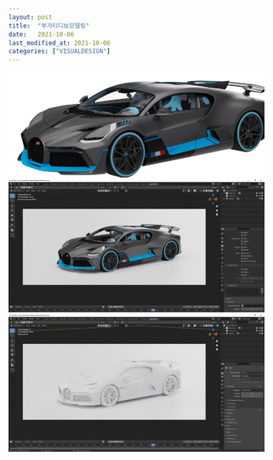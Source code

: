 ```yaml
---
layout: post
title:  "부가티디보모델링"
date:   2021-10-06
last_modified_at: 2021-10-06
categories: ["VISUALDESIGN"]
---
```


![image](https://github.com/whoisrealminjueun/images/blob/main/Bugattidivo/blender-20231231-124149-000-resize.png?raw=true)
![image](https://github.com/whoisrealminjueun/images/blob/main/Bugattidivo/blender-20231231-124149-001-resize.png?raw=true)
![image](https://github.com/whoisrealminjueun/images/blob/main/Bugattidivo/blender-20231231-124149-002-resize.jpg?raw=true)
